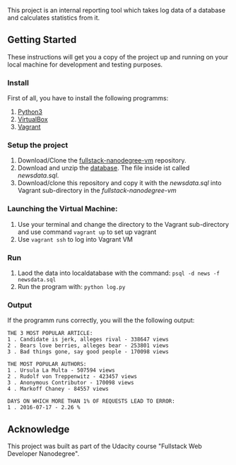 This project is an internal reporting tool which takes log data of a database and calculates statistics from it. 

## Getting Started

These instructions will get you a copy of the project up and running on your local machine for development and testing purposes. 

### Install

First of all, you have to install the following programms: 
1. [Python3](https://www.python.org/downloads)
2. [VirtualBox](https://www.virtualbox.org/wiki/Downloads)
3. [Vagrant](https://www.vagrantup.com/downloads.html)

### Setup the project
1. Download/Clone the [fullstack-nanodegree-vm](https://github.com/udacity/fullstack-nanodegree-vm) repository.
2. Download and unzip the [database](https://d17h27t6h515a5.cloudfront.net/topher/2016/August/57b5f748_newsdata/newsdata.zip). The file inside ist called *newsdata.sql*.
3. Download/clone this repository and copy it with the *newsdata.sql* into Vagrant sub-directory in the *fullstack-nanodegree-vm* 

### Launching the Virtual Machine:
  1. Use your terminal and change the directory to the Vagrant sub-directory and use command `vagrant up` to set up vagrant
  2. Use `vagrant ssh` to log into Vagrant VM

### Run

1. Laod the data into localdatabase with the command: `psql -d news -f newsdata.sql`
2. Run the program with: `python log.py`

### Output

If the programm runs correctly, you will the the following output: 
```
THE 3 MOST POPULAR ARTICLE:
1 . Candidate is jerk, alleges rival - 338647 views
2 . Bears love berries, alleges bear - 253801 views
3 . Bad things gone, say good people - 170098 views

THE MOST POPULAR AUTHORS:
1 . Ursula La Multa - 507594 views
2 . Rudolf von Treppenwitz - 423457 views
3 . Anonymous Contributor - 170098 views
4 . Markoff Chaney - 84557 views

DAYS ON WHICH MORE THAN 1% OF REQUESTS LEAD TO ERROR:
1 . 2016-07-17 - 2.26 %
```

## Acknowledge

This project was built as part of the Udacity course "Fullstack Web Developer Nanodegree". 
